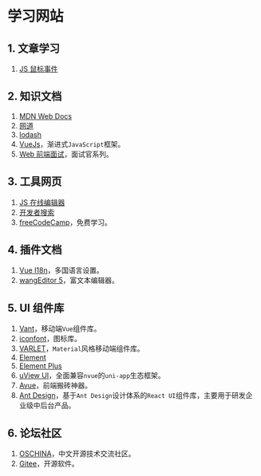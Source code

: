 # 学习网站

## 1. 文章学习

1. [JS 鼠标事件](http://c.biancheng.net/view/5944.html)

## 2. 知识文档

1. [MDN Web Docs](https://developer.mozilla.org/zh-CN/)
2. [网道](https://wangdoc.com/)
3. [lodash](https://www.lodashjs.com/)
4. [VueJs](https://cn.vuejs.org/)，渐进式`JavaScript`框架。
5. [Web 前端面试](https://vue3js.cn/interview/)，面试官系列。

## 3. 工具网页

1. [JS 在线编辑器](https://jsrun.net/new/)
2. [开发者搜索](https://kaifa.baidu.com/)
3. [freeCodeCamp](https://chinese.freecodecamp.org/learn/)，免费学习。

## 4. 插件文档

1. [Vue I18n](https://kazupon.github.io/vue-i18n/zh/)，多国语言设置。
2. [wangEditor 5](https://www.wangeditor.com/)，富文本编辑器。

## 5. UI 组件库

1. [Vant](https://vant-contrib.gitee.io/vant/#/zh-CN/home)，移动端`Vue`组件库。
2. [iconfont](https://www.iconfont.cn/)，图标库。
3. [VARLET](https://varlet.gitee.io/varlet-ui/#/zh-CN/home)，`Material`风格移动端组件库。
4. [Element](https://element.eleme.cn/#/zh-CN)
5. [Element Plus](https://element-plus.gitee.io/zh-CN/)
6. [uView UI](https://www.uviewui.com/components/install.html)，全面兼容`nvue`的`uni-app`生态框架。
7. [Avue](https://avuejs.com/)，前端搬砖神器。
8. [Ant Design](https://ant-design.gitee.io/components/overview-cn/)，基于`Ant Design`设计体系的`React UI`组件库，主要用于研发企业级中后台产品。

## 6. 论坛社区

1. [OSCHINA](https://www.oschina.net/)，中文开源技术交流社区。
2. [Gitee](https://gitee.com/explore/)，开源软件。
